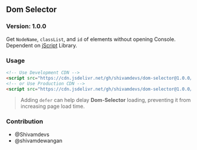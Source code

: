 ## Dom Selector
### Version: 1.0.0
Get `NodeName`, `classList`, and `id` of elements without opening Console.
Dependent on [jScript](https://github.com/shivamdevs/jScript) Library.
### Usage
```html
<!-- Use Development CDN -->
<script src="https://cdn.jsdelivr.net/gh/shivamdevs/dom-selector@1.0.0/selector.js" defer></script>
<!-- or Use Production CDN -->
<script src="https://cdn.jsdelivr.net/gh/shivamdevs/dom-selector@1.0.0/selector.min.js" defer></script>
```
> Adding `defer` can help delay **Dom-Selector** loading, preventing it from increasing page load time.
### Contribution
* @Shivamdevs
* @shivamdewangan
